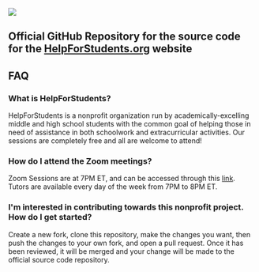 ![](https://user-images.githubusercontent.com/58315985/126088917-005cfd84-643c-46a8-bc97-e161548de284.png)
## Official GitHub Repository for the source code for the [HelpForStudents.org](https://www.helpforstudents.org) website

## FAQ

### What is HelpForStudents?
HelpForStudents is a nonprofit organization run by academically-excelling middle and high school students with the common goal of helping those in need of assistance in both schoolwork and extracurricular activities. Our sessions are completely free and all are welcome to attend!

### How do I attend the Zoom meetings?
Zoom Sessions are at 7PM ET, and can be accessed through this [link](https://us05web.zoom.us/j/89556295598?pwd=KzluWDgzdjhaSDVZTmRDZ3BQdGo4dz09). Tutors are available every day of the week from 7PM to 8PM ET. 

### I'm interested in contributing towards this nonprofit project. How do I get started?
Create a new fork, clone this repository, make the changes you want, then push the changes to your own fork, and open a pull request. Once it has been reviewed, it will be merged and your change will be made to the official source code repository. 

